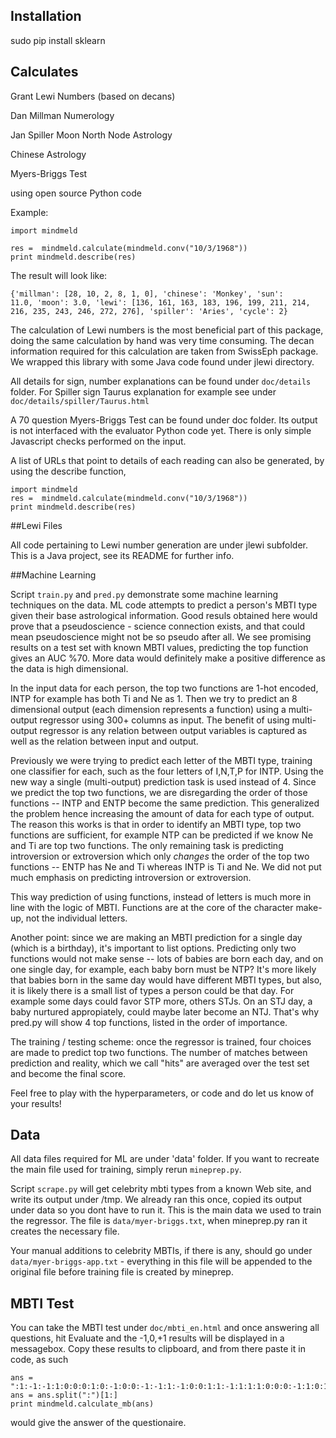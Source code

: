 ## Installation

sudo pip install sklearn

## Calculates

Grant Lewi Numbers (based on decans)

Dan Millman Numerology

Jan Spiller Moon North Node Astrology

Chinese Astrology

Myers-Briggs Test

using open source Python code

Example:

```
import mindmeld

res =  mindmeld.calculate(mindmeld.conv("10/3/1968"))
print mindmeld.describe(res)
```

The result will look like:

```
{'millman': [28, 10, 2, 8, 1, 0], 'chinese': 'Monkey', 'sun':
11.0, 'moon': 3.0, 'lewi': [136, 161, 163, 183, 196, 199, 211, 214,
216, 235, 243, 246, 272, 276], 'spiller': 'Aries', 'cycle': 2}
```

The calculation of Lewi numbers is the most beneficial part of this
package, doing the same calculation by hand was very time
consuming. The decan information required for this calculation are
taken from SwissEph package. We wrapped this library with some Java
code found under jlewi directory. 

All details for sign, number explanations can be found under
`doc/details` folder. For Spiller sign Taurus explanation for example
see under `doc/details/spiller/Taurus.html`

A 70 question Myers-Briggs Test can be found under doc folder. Its
output is not interfaced with the evaluator Python code yet. There is
only simple Javascript checks performed on the input.

A list of URLs that point to details of each reading can also be
generated, by using the describe function,

```
import mindmeld
res =  mindmeld.calculate(mindmeld.conv("10/3/1968"))
print mindmeld.describe(res)
```

##Lewi Files

All code pertaining to Lewi number generation are under jlewi
subfolder. This is a Java project, see its README for further info. 

##Machine Learning

Script `train.py` and `pred.py` demonstrate some machine learning
techniques on the data. ML code attempts to predict a person's MBTI
type given their base astrological information. Good resuls obtained
here would prove that a pseudoscience - science connection exists, and
that could mean pseudoscience might not be so pseudo after all. We see
promising results on a test set with known MBTI values, predicting the
top function gives an AUC %70. More data would definitely make a
positive difference as the data is high dimensional.

In the input data for each person, the top two functions are 1-hot
encoded, INTP for example has both Ti and Ne as 1. Then we try to
predict an 8 dimensional output (each dimension represents a function)
using a multi-output regressor using 300+ columns as input. The
benefit of using multi-output regressor is any relation between output
variables is captured as well as the relation between input and output.

Previously we were trying to predict each letter of the MBTI type,
training one classifier for each, such as the four letters of I,N,T,P
for INTP. Using the new way a single (multi-output) prediction task is
used instead of 4. Since we predict the top two functions, we are
disregarding the order of those functions -- INTP and ENTP become the
same prediction. This generalized the problem hence increasing the
amount of data for each type of output. The reason this works is that
in order to identify an MBTI type, top two functions are sufficient,
for example NTP can be predicted if we know Ne and Ti are top two
functions. The only remaining task is predicting introversion or
extroversion which only _changes_ the order of the top two functions
-- ENTP has Ne and Ti whereas INTP is Ti and Ne. We did not put much
emphasis on predicting introversion or extroversion.

This way prediction of using functions, instead of letters is much
more in line with the logic of MBTI. Functions are at the core of the
character make-up, not the individual letters.

Another point: since we are making an MBTI prediction for a single day
(which is a birthday), it's important to list options. Predicting only
two functions would not make sense -- lots of babies are born each
day, and on one single day, for example, each baby born must be NTP?
It's more likely that babies born in the same day would have different
MBTI types, but also, it is likely there is a small list of types a
person could be that day. For example some days could favor STP more,
others STJs. On an STJ day, a baby nurtured appropiately, could maybe
later become an NTJ. That's why pred.py will show 4 top functions,
listed in the order of importance.

The training / testing scheme: once the regressor is trained, four
choices are made to predict top two functions. The number of matches
between prediction and reality, which we call "hits" are averaged over
the test set and become the final score.

Feel free to play with the hyperparameters, or code and do let us know
of your results!

## Data

All data files required for ML are under 'data' folder. If you want to
recreate the main file used for training, simply rerun
`mineprep.py`.

Script `scrape.py` will get celebrity mbti types from a known Web
site, and write its output under /tmp. We already ran this once,
copied its output under data so you dont have to run it. This is the
main data we used to train the regressor. The file is
`data/myer-briggs.txt`, when mineprep.py ran it creates the necessary
file.

Your manual additions to celebrity MBTIs, if there is any, should go
under `data/myer-briggs-app.txt` - everything in this file will be
appended to the original file before training file is created by
mineprep.


## MBTI Test

You can take the MBTI test under `doc/mbti_en.html` and once answering
all questions, hit Evaluate and the -1,0,+1 results will be displayed
in a messagebox. Copy these results to clipboard, and from there paste
it in code, as such

```
ans = ":1:-1:-1:1:0:0:0:1:0:-1:0:0:-1:-1:1:-1:0:0:1:1:-1:1:1:1:0:0:0:-1:1:0:1:1:0:0:0:0:0:1:-1:-1:1:1:1:1:1:1:-1:1:1:1:0:-1:-1:-1:-1:1:0:0:0:0:-1:0:0:-1:0:-1:-1:-1:0:0"
ans = ans.split(":")[1:]
print mindmeld.calculate_mb(ans)
```

would give the answer of the questionaire. 


